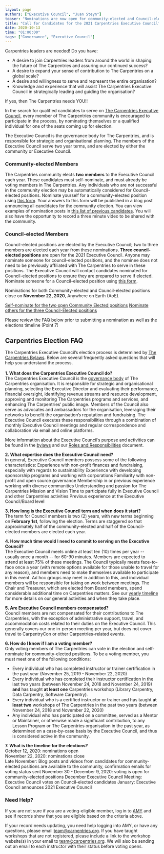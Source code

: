 ```yaml
---
layout: page
authors: ["Executive Council", "Juan Steyn"]
teaser: "Nominations are now open for community-elected and Council-elected positions"
title: "Call for Candidates for the 2021 Carpentries Executive Council"
date: 2020-10-13
time: "01:00:00"
tags: ["Governance", "Executive Council"]
---
```


Carpentries leaders are needed! Do you have:
- A desire to join Carpentries leaders from around the world in shaping the future of The Carpentries and assuring our continued success?
- A desire to expand your sense of contribution to The Carpentries on a global scale?
- A desire and willingness to serve and represent the entire organisation?
- Knowledge and experience that will assist The Carpentries Executive Council in strategically leading and guiding the organisation?

If yes, then The Carpentries needs YOU!!

In the search for qualified candidates to serve on [The Carpentries Executive Council](http://carpentries.org/governance/), every member of The Carpentries community is encouraged to participate in the process, by nominating themselves or a qualified individual for one of the seats coming up for election.

The Executive Council is the governance body for The Carpentries, and is responsible for strategic and organisational planning. The members of the Executive Council serve two year terms, and are elected by either the community or Executive Council.

### Community-elected Members

The Carpentries community elects __two members__ to the Executive Council each year.  These candidates must self-nominate, and must already be voting members in The Carpentries. Any individuals who are not successful in the community election may be automatically considered for Council-elected positions. Nominate yourself for a community-elected position using [this form](https://forms.gle/qicdVUqqTWtQ8mHT6). Your answers to this form will be published in a blog post announcing all candidates for the community election. You can view examples of nomination posts in [this list of previous candidates](https://carpentries.org/blog/2019/12/executive-council-elections-2020/). You will also have the opportunity to record a three minute video to be shared with the community.

### Council-elected Members

Council-elected positions are elected by the Executive Council; two to three members are elected each year from these nominations. __Three council-elected positions__ are open for the 2021 Executive Council. Anyone may nominate someone for council-elected positions, and the nominee does not need to be previously affiliated with The Carpentries to serve in these positions. The Executive Council will contact candidates nominated for Council-elected positions to ensure they are prepared to serve if elected. Nominate someone for a Council-elected position using [this form](https://forms.gle/kNT9arjARL8MoWWD9).

Nominations for both Community-elected and Council-elected positions close on **November 22, 2020**, Anywhere on Earth (AoE).

[Self-nominate for the two open Community Elected positions](https://forms.gle/qicdVUqqTWtQ8mHT6)
[Nominate others for the three Council-Elected positions](https://forms.gle/kNT9arjARL8MoWWD9)

Please review the FAQ below prior to submitting a nomination as well as the elections timeline (Point 7)

## Carpentries Election FAQ
The Carpentries Executive Council’s election process is determined by [The Carpentries Bylaws](https://docs.carpentries.org/topic_folders/governance/bylaws.html). Below are several frequently asked questions that will help you understand the process. <br /> <br />
**1. What does the Carpentries Executive Council do?** <br />
The Carpentries Executive Council is the [governance body](https://carpentries.org/blog/2018/09/executive-committee-structure/) of The Carpentries organisation. It is responsible for strategic and organisational planning, selecting the Executive Director and evaluating their performance, financial oversight, identifying revenue streams and resource development, approving and monitoring The Carpentries programs and services, and enhancing The Carpentries’ public image. Members of the Council also serve as advocates and ambassadors for the organisation, leveraging their networks to benefit the organisation’s reputation and fundraising. The Executive Council executes these responsibilities through a combination of monthly Executive Council meetings and regular correspondence and collaboration via email and online platforms.

More information about the Executive Council’s purpose and activities can be found in the [bylaws](https://docs.carpentries.org/topic_folders/governance/bylaws.html#executive-council) and our [Roles and Responsibilities](https://github.com/carpentries/executive-council-info/blob/master/process/roles_responsibilities.md) document.

**2. What expertise does the Executive Council need?** <br />
In general, Executive Council members possess some of the following characteristics:
Experience with non-profit finances and fundraising, especially with regards to sustainability
Experience with developing sponsorship programs and working with corporations
Familiarity with non-profit and open source governance
Membership in or previous experience working with diverse communities
Understanding and passion for The Carpentries Mission and Vision
Time to participate fully in Executive Council and other Carpentries activities
Previous experience at the Executive Council/Board level

**3. How long is the Executive Council term and when does it start?** <br />
The term for Council members is two (2) years, with new terms beginning on __February 1st__, following the election. Terms are staggered so that approximately half of the community-elected and half of the Council-elected members are elected each year.

**4. How much time would I need to commit to serving on the Executive Council?** <br />
The Executive Council meets online at least ten (10) times per year -- usually once a month -- for 60-90 minutes. Members are expected to attend at least 75% of these meetings. The Council typically meets face-to-face once a year (with remote options available for those unable to travel for any reason), and members need to make themselves available to participate in this event. Ad hoc groups may meet in addition to this, and individual members will be responsible for taking on work between meetings. The Chair and Treasurer, which are elected from Board members, spend considerable additional time on Carpentries matters. See our [yearly timeline](https://github.com/carpentries/executive-council-info/blob/master/process/timeline.md) for more details on our general activities and when they take place.

**5. Are Executive Council members compensated?** <br />
Council members are not compensated for their contributions to The Carpentries, with the exception of administrative support, travel, and accommodation costs related to their duties on the Executive Council. This generally covers our one in-person meeting per year, but does not cover travel to CarpentryCon or other Carpentries-related events.

**6. How do I know if I am a voting member?** <br />
Only voting members of The Carpentries can vote in the election and self-nominate for community-elected positions. To be a voting member, you must meet one of the following conditions: <br />
- Every individual who has completed instructor or trainer certification in the past year (November 25, 2019 - November 22, 2020)<br />
- Every individual who has completed their instructor certification in the last two years  (between November 24, 2018 and November 24, 2019) __and__ has taught __at least one__ Carpentries workshop (Library Carpentry, Data Carpentry, Software Carpentry).<br />
- Every individual who is a certified instructor or trainer and has taught __at least two__ workshops of The Carpentries in the past two years (between November 24, 2018 and November 22, 2020)<br />
- Any individual who has participated on a committee, served as a Mentor or Maintainer, or otherwise made a significant contribution, to any Lesson Program or The Carpentries organisation in the past year, as determined on a case-by-case basis by the Executive Council, and thus is considered active in the community.

**7. What is the timeline for the elections?** <br />
October 12, 2020: nominations open<br />
November 22, 2020: nominations close<br />
Late November: Blog posts and videos from candidates for community-elected positions are available to the community, confirmation emails for voting status sent
November 30 - December 9, 2020: voting is open for community-elected positions
December Executive Council Meeting: Executive Council votes on Council-elected candidates
January: Executive Council announces 2021 Executive Council

### Need Help?
If you are not sure if you are a voting-eligible member, log in to [AMY](https://amy.carpentries.org/account/login/) and see if records show that you are eligible based on the criteria above.

If your record needs updating, you need help logging into AMY, or have any questions, please email [team@carpentries.org](mailto:team@carpentries.org).
If you have taught workshops that are not registered, please include a link to the workshop website(s) in your email to [team@carpentries.org](mailto:team@carpentries.org). We will also be sending out an email to each instructor with their status before voting opens.

